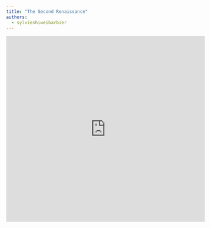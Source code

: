 ```yaml
---
title: "The Second Renaissance"
authors:
  - sylvieshiweibarbier
---
```


<iframe width="540" height="505" src="https://1ebb0834.sibforms.com/serve/MUIEAIO5LjUG721pq9SfFmfJkJbo4_ssAmnvFK2_aXLiU4wmH87Rmmn99_a8t69_vTSd3gGTsjAnRttUKCxkEUO0PytZFpS1eKcn1l1u2uNUuqkspuj-OKyw8A1tsK1kvVOKhIiQ8uoD6aWhzZVF4M5ZDukCn27RA-qtVOuSO9tt_sdEJXjV8GpVXULIUnctY7ZupC_l3DDCIcM4" frameborder="0" scrolling="auto" allowFullscreen></iframe>

